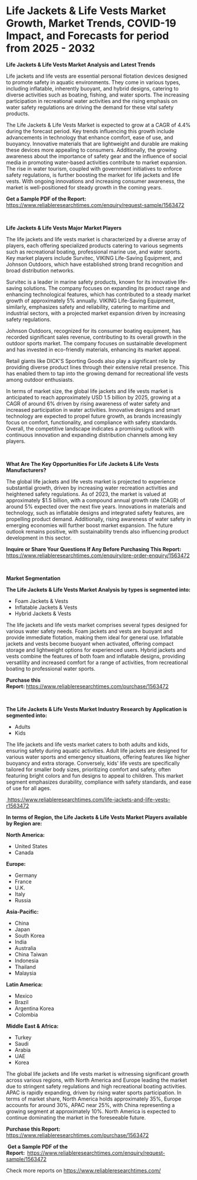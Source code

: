<p><h1>Life Jackets & Life Vests Market Growth, Market Trends, COVID-19 Impact, and Forecasts for period from 2025 - 2032</h1></p><p><strong>Life Jackets & Life Vests Market Analysis and Latest Trends</strong></p>
<p><p>Life jackets and life vests are essential personal flotation devices designed to promote safety in aquatic environments. They come in various types, including inflatable, inherently buoyant, and hybrid designs, catering to diverse activities such as boating, fishing, and water sports. The increasing participation in recreational water activities and the rising emphasis on water safety regulations are driving the demand for these vital safety products.</p><p>The Life Jackets & Life Vests Market is expected to grow at a CAGR of 4.4% during the forecast period. Key trends influencing this growth include advancements in technology that enhance comfort, ease of use, and buoyancy. Innovative materials that are lightweight and durable are making these devices more appealing to consumers. Additionally, the growing awareness about the importance of safety gear and the influence of social media in promoting water-based activities contribute to market expansion. The rise in water tourism, coupled with government initiatives to enforce safety regulations, is further boosting the market for life jackets and life vests. With ongoing innovations and increasing consumer awareness, the market is well-positioned for steady growth in the coming years.</p></p>
<p><strong>Get a Sample PDF of the Report:&nbsp;</strong> <a href="https://www.reliableresearchtimes.com/enquiry/request-sample/1563472?utm_campaign=2382&utm_medium=2&utm_source=Github&utm_content=ia&utm_term=09022025&utm_id=life-jackets-life-vests">https://www.reliableresearchtimes.com/enquiry/request-sample/1563472</a></p>
<p>&nbsp;</p>
<p><strong>Life Jackets & Life Vests Major Market Players</strong></p>
<p><p>The life jackets and life vests market is characterized by a diverse array of players, each offering specialized products catering to various segments such as recreational boating, professional marine use, and water sports. Key market players include Survitec, VIKING Life-Saving Equipment, and Johnson Outdoors, which have established strong brand recognition and broad distribution networks.</p><p>Survitec is a leader in marine safety products, known for its innovative life-saving solutions. The company focuses on expanding its product range and enhancing technological features, which has contributed to a steady market growth of approximately 5% annually. VIKING Life-Saving Equipment, similarly, emphasizes safety and reliability, catering to maritime and industrial sectors, with a projected market expansion driven by increasing safety regulations.</p><p>Johnson Outdoors, recognized for its consumer boating equipment, has recorded significant sales revenue, contributing to its overall growth in the outdoor sports market. The company focuses on sustainable development and has invested in eco-friendly materials, enhancing its market appeal.</p><p>Retail giants like DICK'S Sporting Goods also play a significant role by providing diverse product lines through their extensive retail presence. This has enabled them to tap into the growing demand for recreational life vests among outdoor enthusiasts.</p><p>In terms of market size, the global life jackets and life vests market is anticipated to reach approximately USD 1.5 billion by 2025, growing at a CAGR of around 6% driven by rising awareness of water safety and increased participation in water activities. Innovative designs and smart technology are expected to propel future growth, as brands increasingly focus on comfort, functionality, and compliance with safety standards. Overall, the competitive landscape indicates a promising outlook with continuous innovation and expanding distribution channels among key players.</p></p>
<p>&nbsp;</p>
<p><strong>What Are The Key Opportunities For Life Jackets & Life Vests Manufacturers?</strong></p>
<p><p>The global life jackets and life vests market is projected to experience substantial growth, driven by increasing water recreation activities and heightened safety regulations. As of 2023, the market is valued at approximately $1.5 billion, with a compound annual growth rate (CAGR) of around 5% expected over the next five years. Innovations in materials and technology, such as inflatable designs and integrated safety features, are propelling product demand. Additionally, rising awareness of water safety in emerging economies will further boost market expansion. The future outlook remains positive, with sustainability trends also influencing product development in this sector.</p></p>
<p><strong>Inquire or Share Your Questions If Any Before Purchasing This Report:</strong> <a href="https://www.reliableresearchtimes.com/enquiry/pre-order-enquiry/1563472?utm_campaign=2382&utm_medium=2&utm_source=Github&utm_content=ia&utm_term=09022025&utm_id=life-jackets-life-vests">https://www.reliableresearchtimes.com/enquiry/pre-order-enquiry/1563472</a></p>
<p>&nbsp;</p>
<p><strong>Market Segmentation</strong></p>
<p><strong>The Life Jackets & Life Vests Market Analysis by types is segmented into:</strong></p>
<p><ul><li>Foam Jackets & Vests</li><li>Inflatable Jackets & Vests</li><li>Hybrid Jackets & Vests</li></ul></p>
<p><p>The life jackets and life vests market comprises several types designed for various water safety needs. Foam jackets and vests are buoyant and provide immediate flotation, making them ideal for general use. Inflatable jackets and vests become buoyant when activated, offering compact storage and lightweight options for experienced users. Hybrid jackets and vests combine the features of both foam and inflatable designs, providing versatility and increased comfort for a range of activities, from recreational boating to professional water sports.</p></p>
<p><strong>Purchase this Report:&nbsp;</strong><a href="https://www.reliableresearchtimes.com/purchase/1563472?utm_campaign=2382&utm_medium=2&utm_source=Github&utm_content=ia&utm_term=09022025&utm_id=life-jackets-life-vests">https://www.reliableresearchtimes.com/purchase/1563472</a></p>
<p>&nbsp;</p>
<p><strong>The Life Jackets & Life Vests Market Industry Research by Application is segmented into:</strong></p>
<p><ul><li>Adults</li><li>Kids</li></ul></p>
<p><p>The life jackets and life vests market caters to both adults and kids, ensuring safety during aquatic activities. Adult life jackets are designed for various water sports and emergency situations, offering features like higher buoyancy and extra storage. Conversely, kids' life vests are specifically tailored for smaller body sizes, prioritizing comfort and safety, often featuring bright colors and fun designs to appeal to children. This market segment emphasizes durability, compliance with safety standards, and ease of use for all ages.</p></p>
<p><a href="https://www.reliableresearchtimes.com/life-jackets-and-life-vests-r1563472?utm_campaign=2382&utm_medium=2&utm_source=Github&utm_content=ia&utm_term=09022025&utm_id=life-jackets-life-vests">&nbsp;https://www.reliableresearchtimes.com/life-jackets-and-life-vests-r1563472</a></p>
<p><strong>In terms of Region, the Life Jackets & Life Vests Market Players available by Region are:</strong></p>
<p>
    <p> <strong> North America: </strong>
        <ul>
            <li>United States</li>
            <li>Canada</li>
        </ul>
        </p> 
    <p> <strong> Europe: </strong>
        <ul>
            <li>Germany</li>
            <li>France</li>
            <li>U.K.</li>
            <li>Italy</li>
            <li>Russia</li>
        </ul>
        </p> 
    <p> <strong> Asia-Pacific: </strong>
        <ul>
            <li>China</li>
            <li>Japan</li>
            <li>South Korea</li>
            <li>India</li>
            <li>Australia</li>
            <li>China Taiwan</li>
            <li>Indonesia</li>
            <li>Thailand</li>
            <li>Malaysia</li>
        </ul>
        </p> 
    <p> <strong> Latin America: </strong>
        <ul>
            <li>Mexico</li>
            <li>Brazil</li>
            <li>Argentina Korea</li>
            <li>Colombia</li>
        </ul>
        </p> 
    <p> <strong> Middle East & Africa: </strong>
        <ul>
            <li>Turkey</li>
            <li>Saudi</li>
            <li>Arabia</li>
            <li>UAE</li>
            <li>Korea</li>
        </ul>
    </p>
    </p>
<p><p>The global life jackets and life vests market is witnessing significant growth across various regions, with North America and Europe leading the market due to stringent safety regulations and high recreational boating activities. APAC is rapidly expanding, driven by rising water sports participation. In terms of market share, North America holds approximately 35%, Europe accounts for around 30%, APAC near 25%, with China representing a growing segment at approximately 10%. North America is expected to continue dominating the market in the foreseeable future.</p></p>
<p><strong>Purchase this Report: </strong><a href="https://www.reliableresearchtimes.com/purchase/1563472?utm_campaign=2382&utm_medium=2&utm_source=Github&utm_content=ia&utm_term=09022025&utm_id=life-jackets-life-vests">https://www.reliableresearchtimes.com/purchase/1563472</a></p>
<p>&nbsp;<strong>Get a Sample PDF of the Report:&nbsp;&nbsp;</strong><a href="https://www.reliableresearchtimes.com/enquiry/request-sample/1563472?utm_campaign=2382&utm_medium=2&utm_source=Github&utm_content=ia&utm_term=09022025&utm_id=life-jackets-life-vests">https://www.reliableresearchtimes.com/enquiry/request-sample/1563472</a></p>
<p><strong></strong></p>
<p>Check more reports on <a href="https://www.reliableresearchtimes.com/?utm_campaign=2382&utm_medium=2&utm_source=Github&utm_content=ia&utm_term=09022025&utm_id=life-jackets-life-vests">https://www.reliableresearchtimes.com/</a></p>